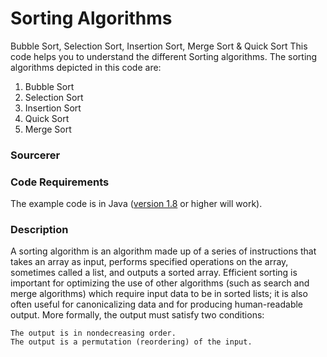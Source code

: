 # Sorting Algorithms
Bubble Sort, Selection Sort, Insertion Sort, Merge Sort &amp; Quick Sort
This code helps you to understand the different Sorting algorithms. The sorting algorithms depicted in this code are:

1. Bubble Sort
2. Selection Sort
3. Insertion Sort
4. Quick Sort
5. Merge Sort

### Sourcerer 

### Code Requirements
The example code is in Java ([version 1.8](https://java.com/en/download/) or higher will work).

### Description
A sorting algorithm is an algorithm made up of a series of instructions that takes an array as input, performs specified operations on the array, sometimes called a list, and outputs a sorted array. Efficient sorting is important for optimizing the use of other algorithms (such as search and merge algorithms) which require input data to be in sorted lists; it is also often useful for canonicalizing data and for producing human-readable output. More formally, the output must satisfy two conditions:
```
The output is in nondecreasing order.
The output is a permutation (reordering) of the input.
```
